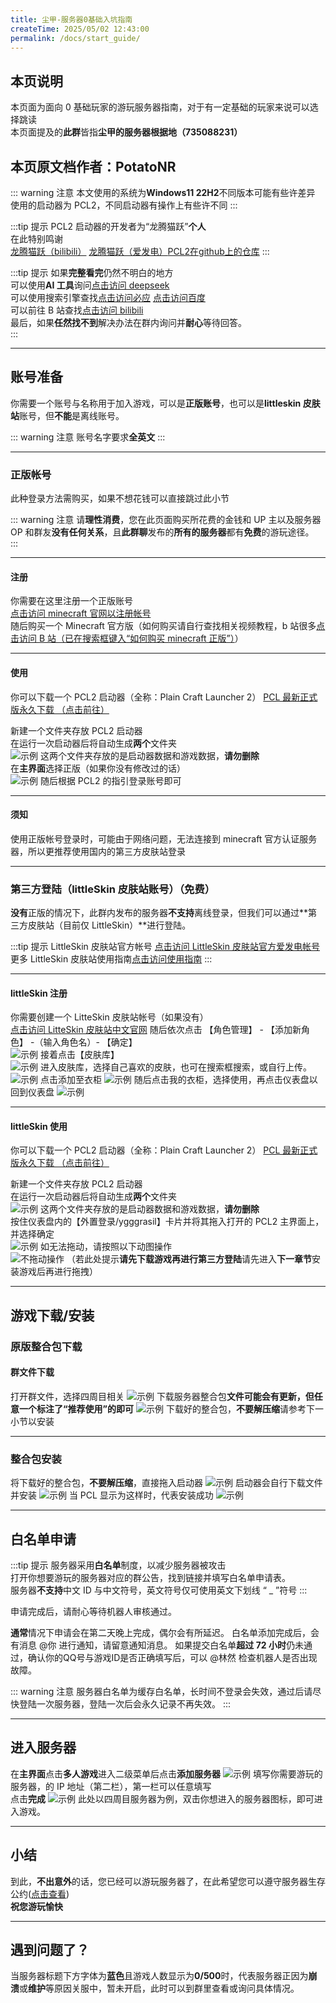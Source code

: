 ```yaml
---
title: 尘甲-服务器0基础入坑指南
createTime: 2025/05/02 12:43:00
permalink: /docs/start_guide/
---
```


## **本页说明**

本页面为面向 0 基础玩家的游玩服务器指南，对于有一定基础的玩家来说可以选择跳读  
本页面提及的**此群**皆指**尘甲的服务器根据地（735088231）**

本页原文档作者：PotatoNR  
---

::: warning 注意
本文使用的系统为**Windows11 22H2**不同版本可能有些许差异  
使用的启动器为 PCL2，不同启动器有操作上有些许不同
:::

:::tip 提示
PCL2 启动器的开发者为“龙腾猫跃”**个人**  
在此特别鸣谢  
[龙腾猫跃（bilibili）](https://space.bilibili.com/11343203) [龙腾猫跃（爱发电）](https://afdian.com/a/LTCat)[PCL2在github上的仓库](https://github.com/Meloong-Git/PCL)
:::

:::tip 提示
如果**完整看完**仍然不明白的地方  
可以使用**AI 工具**询问[点击访问 deepseek](https://chat.deepseek.com/)  
可以使用搜索引擎查找[点击访问必应](https://www.bing.com) [点击访问百度](https://www.baidu.com)  
可以前往 B 站查找[点击访问 bilibili](https://www.bilibili.com)  
最后，如果**任然找不到**解决办法在群内询问并**耐心**等待回答。  
:::

---

## 账号准备

你需要一个账号与名称用于加入游戏，可以是**正版账号**，也可以是**littleskin 皮肤站**账号，但**不能**是离线账号。

::: warning 注意
账号名字要求**全英文**
:::

---

### 正版帐号

此种登录方法需购买，如果不想花钱可以直接跳过此小节

::: warning 注意
请**理性消费**，您在此页面购买所花费的金钱和 UP 主以及服务器 OP 和群友**没有任何关系**，且**此群聊**发布的**所有的服务器**都有**免费**的游玩途径。  
:::

---

#### 注册

你需要在这里注册一个正版账号  
[点击访问 minecraft 官网以注册帐号](https://www.minecraft.net/zh-hans)  
随后购买一个 Minecraft 官方版（如何购买请自行查找相关视频教程，b 站很多[点击访问 B 站（已在搜索框键入“如何购买 minecraft 正版”）](https://search.bilibili.com/all?keyword=%E5%A6%82%E4%BD%95%E8%B4%AD%E4%B9%B0minecraft%E6%AD%A3%E7%89%88)）

---

#### 使用

你可以下载一个 PCL2 启动器（全称：Plain Craft Launcher 2）
[PCL 最新正式版永久下载 （点击前往）](https://afdian.com/p/0164034c016c11ebafcb52540025c377)

新建一个文件夹存放 PCL2 启动器  
在运行一次启动器后将自动生成**两个**文件夹  
![示例](/img/03公益服务器/尘甲-服务器0基础入坑指南/01or08.png)
这两个文件夹存放的是启动器数据和游戏数据，**请勿删除**  
在**主界面**选择正版（如果你没有修改过的话）  
![示例](/img/03公益服务器/尘甲-服务器0基础入坑指南/02.png)
随后根据 PCL2 的指引登录账号即可

---

#### 须知

使用正版帐号登录时，可能由于网络问题，无法连接到 minecraft 官方认证服务器，所以更推荐使用国内的第三方皮肤站登录

---

### 第三方登陆（littleSkin 皮肤站账号）（免费）

**没有**正版的情况下，此群内发布的服务器**不支持**离线登录，但我们可以通过**第三方皮肤站（目前仅 LittleSkin）**进行登陆。

:::tip 提示
LittleSkin 皮肤站官方帐号
[点击访问 LittleSkin 皮肤站官方爱发电帐号](https://afdian.com/a/tnqzh123)  
更多 LittleSkin 皮肤站使用指南[点击访问使用指南](https://manual.littlesk.in/)
:::

---

#### littleSkin 注册

你需要创建一个 LitteSkin 皮肤站帐号（如果没有）  
[点击访问 LitteSkin 皮肤站中文官网](https://littleskin.cn/?lang=zh_CN)
随后依次点击 【角色管理】 - 【添加新角色】 -（输入角色名）- 【确定】  
![示例](/img/03公益服务器/尘甲-服务器0基础入坑指南/03.png)
接着点击【皮肤库】  
![示例](/img/03公益服务器/尘甲-服务器0基础入坑指南/04.png)
进入皮肤库，选择自己喜欢的皮肤，也可在搜索框搜索，或自行上传。  
![示例](/img/03公益服务器/尘甲-服务器0基础入坑指南/05.png)
点击添加至衣柜
![示例](/img/03公益服务器/尘甲-服务器0基础入坑指南/06.png)
随后点击我的衣柜，选择使用，再点击仪表盘以回到仪表盘
![示例](/img/03公益服务器/尘甲-服务器0基础入坑指南/07.png)

---

#### littleSkin 使用

你可以下载一个 PCL2 启动器（全称：Plain Craft Launcher 2）
[PCL 最新正式版永久下载 （点击前往）](https://afdian.com/p/0164034c016c11ebafcb52540025c377)

新建一个文件夹存放 PCL2 启动器  
在运行一次启动器后将自动生成**两个**文件夹  
![示例](/img/03公益服务器/尘甲-服务器0基础入坑指南/01or08.png)
这两个文件夹存放的是启动器数据和游戏数据，**请勿删除**  
按住仪表盘内的【外置登录/ygggrasil】卡片并将其拖入打开的 PCL2 主界面上，并选择确定  
![示例](/img/03公益服务器/尘甲-服务器0基础入坑指南/09.png)
如无法拖动，请按照以下动图操作  
![不拖动操作](/img/03公益服务器/尘甲-服务器0基础入坑指南/不拖动操作.gif)
（若此处提示**请先下载游戏再进行第三方登陆**请先进入**下一章节**安装游戏后再进行拖拽）


---  

## 游戏下载/安装

### 原版整合包下载
#### 群文件下载

打开群文件，选择四周目相关
![示例](/img/03公益服务器/尘甲-服务器0基础入坑指南/13.png)
下载服务器整合包**文件可能会有更新，但任意一个标注了“推荐使用”的即可**
![示例](/img/03公益服务器/尘甲-服务器0基础入坑指南/14.png)
下载好的整合包，**不要解压缩**请参考下一小节以安装

---

### 整合包安装

将下载好的整合包，**不要解压缩**，直接拖入启动器
![示例](/img/03公益服务器/尘甲-服务器0基础入坑指南/15.png)
启动器会自行下载文件并安装
![示例](/img/03公益服务器/尘甲-服务器0基础入坑指南/16.png)
当 PCL 显示为这样时，代表安装成功
![示例](/img/03公益服务器/尘甲-服务器0基础入坑指南/17.png)

---

## 白名单申请

:::tip 提示
服务器采用**白名单**制度，以减少服务器被攻击  
打开你想要游玩的服务器对应的群公告，找到链接并填写白名单申请表。  
服务器**不支持**中文 ID 与中文符号，英文符号仅可使用英文下划线 “ _ ”符号
:::

申请完成后，请耐心等待机器人审核通过。

**通常**情况下申请会在第二天晚上完成，偶尔会有所延迟。
白名单添加完成后，会有消息 @你 进行通知，请留意通知消息。
如果提交白名单**超过 72 小时**仍未通过，确认你的QQ号与游戏ID是否正确填写后，可以 @林然 检查机器人是否出现故障。

::: warning 注意
服务器白名单为缓存白名单，长时间不登录会失效，通过后请尽快登陆一次服务器，登陆一次后会永久记录不再失效。
:::

---

## 进入服务器

在**主界面**点击**多人游戏**进入二级菜单后点击**添加服务器**
![示例](/img/03公益服务器/尘甲-服务器0基础入坑指南/18.png)
填写你需要游玩的服务器，的 IP 地址（第二栏），第一栏可以任意填写  
点击**完成**
![示例](/img/03公益服务器/尘甲-服务器0基础入坑指南/19.png)
此处以四周目服务器为例，双击你想进入的服务器图标，即可进入游戏。

---

## 小结

到此，**不出意外**的话，您已经可以游玩服务器了，在此希望您可以遵守服务器生存公约([点击查看](./四周目/02服务器生存公约.md))  
**祝您游玩愉快**

---

## 遇到问题了？

当服务器标题下方字体为**蓝色**且游戏人数显示为**0/500**时，代表服务器正因为**崩溃**或**维护**等原因关服中，暂未开启，此时可以到群里查看或询问具体情况。  
